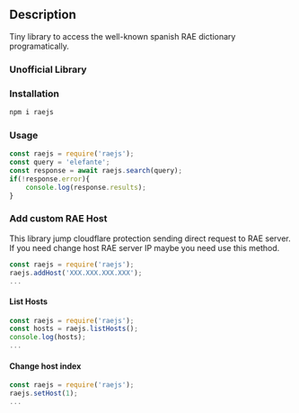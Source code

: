 
## Description
Tiny library to access the well-known spanish RAE dictionary programatically.

### Unofficial Library

### Installation
```bash
npm i raejs
```

### Usage
```js
const raejs = require('raejs');
const query = 'elefante';
const response = await raejs.search(query);
if(!response.error){
    console.log(response.results);
}
```
### Add custom RAE Host
This library jump cloudflare protection sending direct request to RAE server. If you need change host RAE server IP maybe you need use this method.
```js
const raejs = require('raejs');
raejs.addHost('XXX.XXX.XXX.XXX');
...
```
#### List Hosts
```js
const raejs = require('raejs');
const hosts = raejs.listHosts();
console.log(hosts);
...
```
#### Change host index
```js
const raejs = require('raejs');
raejs.setHost(1);
...
```